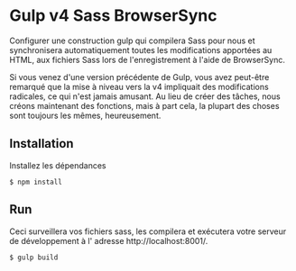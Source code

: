 # Gulp v4 Sass BrowserSync


Configurer une construction gulp qui compilera Sass pour nous et synchronisera automatiquement toutes les modifications apportées au HTML, aux fichiers Sass lors de l'enregistrement à l'aide de BrowserSync.

Si vous venez d'une version précédente de Gulp, vous avez peut-être remarqué que la mise à niveau vers la v4 impliquait des modifications radicales, ce qui n'est jamais amusant. Au lieu de créer des tâches, nous créons maintenant des fonctions, mais à part cela, la plupart des choses sont toujours les mêmes, heureusement.

## Installation


Installez les dépendances

```
$ npm install
```

## Run

Ceci surveillera vos fichiers sass, les compilera et exécutera votre serveur de développement à l' adresse http://localhost:8001/.

```
$ gulp build
```
